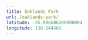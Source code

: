 ```yaml
---
title: Oaklands Park
url: /oaklands-park/
latitude: -35.006686200000004
longitude: 138.544563
---
```

